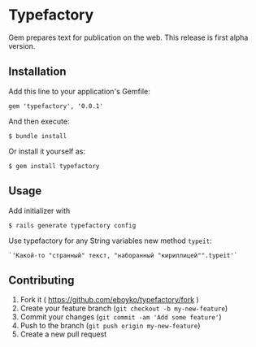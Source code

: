 # Typefactory

Gem prepares text for publication on the web. This release is first alpha version.

## Installation

Add this line to your application's Gemfile:

    gem 'typefactory', '0.0.1'

And then execute:

    $ bundle install

Or install it yourself as:

    $ gem install typefactory

## Usage

Add initializer with

    $ rails generate typefactory config

Use typefactory for any String variables new method `typeit`:
    
    `'Какой-то "странный" текст, "наборанный "кириллицей"".typeit'`

## Contributing

1. Fork it ( https://github.com/eboyko/typefactory/fork )
2. Create your feature branch (`git checkout -b my-new-feature`)
3. Commit your changes (`git commit -am 'Add some feature'`)
4. Push to the branch (`git push origin my-new-feature`)
5. Create a new pull request
